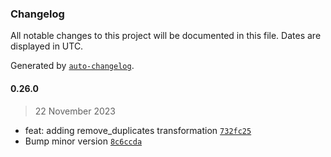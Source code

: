 ### Changelog

All notable changes to this project will be documented in this file. Dates are displayed in UTC.

Generated by [`auto-changelog`](https://github.com/CookPete/auto-changelog).

#### 0.26.0

> 22 November 2023

- feat: adding remove_duplicates transformation [`732fc25`](https://github.com/cristian-rincon/pymetasnap/commit/732fc257a3d96eb4cd3665372be0ae5dea5ad0ee)
- Bump minor version [`8c6ccda`](https://github.com/cristian-rincon/pymetasnap/commit/8c6ccdae3900ae05d400cfc97fc107e5446f989a)
